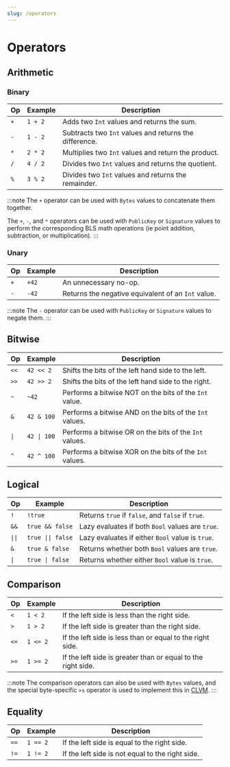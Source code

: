 ```yaml
---
slug: /operators
---
```


# Operators

## Arithmetic

### Binary

| Op  | Example | Description                                            |
| --- | ------- | ------------------------------------------------------ |
| `+` | `1 + 2` | Adds two `Int` values and returns the sum.             |
| `-` | `1 - 2` | Subtracts two `Int` values and returns the difference. |
| `*` | `2 * 2` | Multiplies two `Int` values and return the product.    |
| `/` | `4 / 2` | Divides two `Int` values and returns the quotient.     |
| `%` | `3 % 2` | Divides two `Int` values and returns the remainder.    |

:::note
The `+` operator can be used with `Bytes` values to concatenate them together.

The `+`, `-`, and `*` operators can be used with `PublicKey` or `Signature` values to perform the corresponding BLS math operations (ie point addition, subtraction, or multiplication).
:::

### Unary

| Op  | Example | Description                                        |
| --- | ------- | -------------------------------------------------- |
| `+` | `+42`   | An unnecessary no-op.                              |
| `-` | `-42`   | Returns the negative equivalent of an `Int` value. |

:::note
The `-` operator can be used with `PublicKey` or `Signature` values to negate them.
:::

## Bitwise

| Op   | Example     | Description                                             |
| ---- | ----------- | ------------------------------------------------------- |
| `<<` | `42 << 2`   | Shifts the bits of the left hand side to the left.      |
| `>>` | `42 >> 2`   | Shifts the bits of the left hand side to the right.     |
| `~`  | `~42`       | Performs a bitwise NOT on the bits of the `Int` value.  |
| `&`  | `42 & 100`  | Performs a bitwise AND on the bits of the `Int` values. |
| `\|` | `42 \| 100` | Performs a bitwise OR on the bits of the `Int` values.  |
| `^`  | `42 ^ 100`  | Performs a bitwise XOR on the bits of the `Int` values. |

## Logical

| Op     | Example           | Description                                       |
| ------ | ----------------- | ------------------------------------------------- |
| `!`    | `!true`           | Returns `true` if `false`, and `false` if `true`. |
| `&&`   | `true && false`   | Lazy evaluates if both `Bool` values are `true`.  |
| `\|\|` | `true \|\| false` | Lazy evaluates if either `Bool` value is `true`.  |
| `&`    | `true & false`    | Returns whether both `Bool` values are `true`.    |
| `\|`   | `true \| false`   | Returns whether either `Bool` value is `true`.    |

## Comparison

| Op   | Example  | Description                                                  |
| ---- | -------- | ------------------------------------------------------------ |
| `<`  | `1 < 2`  | If the left side is less than the right side.                |
| `>`  | `1 > 2`  | If the left side is greater than the right side.             |
| `<=` | `1 <= 2` | If the left side is less than or equal to the right side.    |
| `>=` | `1 >= 2` | If the left side is greater than or equal to the right side. |

:::note
The comparison operators can also be used with `Bytes` values, and the special byte-specific `>s` operator is used to implement this in [CLVM](https://chialisp.com/operators/#comparison).
:::

## Equality

| Op   | Example  | Description                                      |
| ---- | -------- | ------------------------------------------------ |
| `==` | `1 == 2` | If the left side is equal to the right side.     |
| `!=` | `1 != 2` | If the left side is not equal to the right side. |
